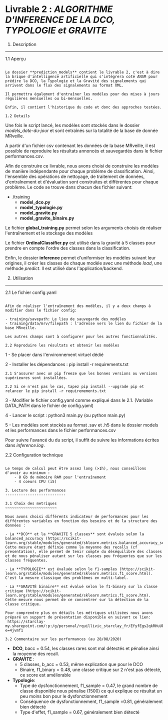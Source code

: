 Livrable 2 : *ALGORITHME D'INFERENCE DE LA DCO, TYPOLOGIE et GRAVITE*
=====================================================================

1.  Description
---------------

1.1  Aperçu
~~~~~~~~~~~

Le dossier **prediction_models** contient le livrable 2, c'est à dire la brique d'intelligence artificielle qui s'intégrera coté ANSM pour prédire la DCO, la Typologie et la Gravité des signalements qui arrivent dans le flux des signalements au format XML.

Il permettra également d'entraîner les modèles pour des mises à jours régulières mensuelles ou bi-mensuelles.

Enfin, il contient l'historique du code et donc des approches testées.

1.2 Details
~~~~~~~~~~~

Une fois le script lancé, les modèles sont stockés dans le dossier *models_date-du-jour* et sont entraînés sur la totalité de la base de donnée MRveille.

A partir d'un fichier csv contenant les données de la base MRveille, il est possible de reproduire les résultats annoncés et sauvegardés dans le fichier performances.csv.

Afin de construire ce livrable, nous avons choisi de construire les modèles de manière indépendante pour chaque problème de classification. Ainsi, l'ensemble des opérations de nettoyage, de traitement de données, d'entraînement et d'évaluation sont construites et différentes pour chaque problème. Le code se trouve dans chacun des fichier suivant:
- /training
  - **model_dco.py**
  - **model_typologie.py**
  - **model_gravite.py**
  - **model_gravite_binaire.py**

Le fichier **global_training.py** permet selon les arguments choisis de réaliser l'entraînement et le stockage des modèles

Le fichier **OrdinalClassifier.py** est utilisé dans la gravité à 5 classes pour prendre en compte  l'ordre des classes dans la classification.

Enfin, le dossier **inference** permet d'uniformiser les modèles suivant leur origines, il créer les classes de chaque modèle avec une méthode *load*, une méthode *predict*. Il est utilisé dans l'application/backend.

2. Utilisation
--------------

2.1 Le fichier config.yaml
~~~~~~~~~~~~~~~~~~~~~~~~~~

Afin de réaliser l'entraînement des modèles, il y a deux champs à modifier dans le fichier config:

- training/savepath: Le lieu de sauvegarde des modèles
- training/data/mrv/filepath : l'adresse vers le lien du fichier de la base MRveille.

Les autres champs sont à configurer pour les autres fonctionnalités.

2.2 Reproduire les résultats et obtenir les modèles
~~~~~~~~~~~~~~~~~~~~~~~~~~~~~~~~~~~~~~~~~~~~~~~~~~~

1 - Se placer dans l'environnement virtuel dédié

2 - Installer les dépendances : pip install -r requirements.txt

    2.1 S'assurer avec un pip freeze que les bonnes versions ou versions supérieures sont installées.

    2.2 Si ce n'est pas le cas, tapez pip install --upgrade pip et relancer le pip install -r requiremements.txt

3 - Modifier le fichier config.yaml comme expliqué dans le 2.1. (Variable DATA_PATH dans le fichier de config.yaml)

4 - Lancer le script : python3 main.py (ou python main.py)

5 - Les modèles sont stockés au format  .sav et .h5 dans le dossier models et les performances dans le fichier performances.csv

Pour suivre l'avancé du du script, il suffit de suivre les informations écrites dans *inference.log*.

2.2 Configuration technique
~~~~~~~~~~~~~~~~~~~~~~~~~~~

Le temps de calcul peut être assez long (>1h), nous conseillons d'avoir au minimum :
    - 8 Gb de mémoire RAM pour l'entraînement
    - 4 coeurs CPU (i5)

3. Lecture des performances
---------------------------

3.1 Choix des metriques
~~~~~~~~~~~~~~~~~~~~~~~

Nous avons choisi différents indicateur de performances pour les différentes variables en fonction des besoins et de la structure des données :

- La **DCO** et la **GRAVITE 5 classes** sont évalués selon la balanced_accuracy (https://scikit-learn.org/stable/modules/generated/sklearn.metrics.balanced_accuracy_score.html). Cette mesure étant définie comme la moyenne des recalls (cf presentation), elle permet de tenir compte du déséquilibre des classes et de nous pénaliser autant sur les classes peu fréquentes que sur les classes fréquentes.

- La **TYPOLOGIE** est évaluée selon le f1-samples (https://scikit-learn.org/stable/modules/generated/sklearn.metrics.f1_score.html). C'est la mesure classique des problèmes en multi-label.

- La **GRAVITÉ binaire** est évalué selon le f1-binary sur la classe critique (https://scikit-learn.org/stable/modules/generated/sklearn.metrics.f1_score.htm). Cette mesure nous permet de ce concentrer sur la détection de la classe critique.

Pour comprendre plus en détails les métriques utilisées nous avons préparé un support de présentation disponible en suivant ce lien:
 https://starclay-my.sharepoint.com/:p:/g/personal/rquillivic_starclay_fr/EfyfEgs2qkRHuUkM5K3u_UIBP0bSmPtbm1f00aESCxAkgg?e=4jvmf1

3.2 Commentaire sur les performances (au 28/08/2020)
~~~~~~~~~~~~~~~~~~~~~~~~~~~~~~~~~~~~~~~~~~~~~~~~~~~~

- **DCO**, bacc = 0.54, les classes rares sont mal détectés et pénalise ainsi la moyenne des recall.
- **GRAVITE** :
  - 5 classes, b_acc = 0.53, même explication que pour le DCO
  - Binaire, f1_binary = 0.48, une classe critique sur 2 n'est pas détecté, ce score est améliorable
- **Typologie**:
  - Type de dysfonctionnement, f1_sample = 0.47, le grand nombre de classe disponible nous pénalise (1500) ce qui explique ce résultat un peu moins bon pour le dysfonctionnement
  - Conséquence de dysfonctionnement, f1_sample =0.81, généralement bien détecté
  - Type d'effet, f1_sample = 0.67, généralement bien détecté
